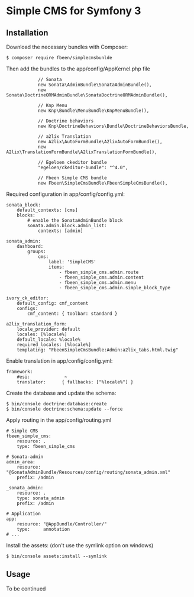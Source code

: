 # Simple CMS for Symfony 3

## Installation

Download the necessary bundles with Composer: 
```
$ composer require fbeen/simplecmsbunlde
```
Then add the bundles to the app/config/AppKernel.php file

```
            // Sonata
            new Sonata\AdminBundle\SonataAdminBundle(),
            new Sonata\DoctrineORMAdminBundle\SonataDoctrineORMAdminBundle(),

            // Knp Menu
            new Knp\Bundle\MenuBundle\KnpMenuBundle(),

            // Doctrine behaviors
            new Knp\DoctrineBehaviors\Bundle\DoctrineBehaviorsBundle,

            // a2lix Translation
            new A2lix\AutoFormBundle\A2lixAutoFormBundle(),
            new A2lix\TranslationFormBundle\A2lixTranslationFormBundle(),
            
            // Egeloen ckeditor bundle
            "egeloen/ckeditor-bundle": "^4.0",

            // Fbeen Simple CMS bundle
            new Fbeen\SimpleCmsBundle\FbeenSimpleCmsBundle(),
```
Required configuration in app/config/config.yml:
```
sonata_block:
    default_contexts: [cms]
    blocks:
        # enable the SonataAdminBundle block
        sonata.admin.block.admin_list:
            contexts: [admin]
            
sonata_admin:
    dashboard:
        groups:
            cms:
                label: 'SimpleCMS'
                items:
                    - fbeen_simple_cms.admin.route
                    - fbeen_simple_cms.admin.content
                    - fbeen_simple_cms.admin.menu
                    - fbeen_simple_cms.admin.simple_block_type
                    
ivory_ck_editor:
    default_config: cmf_content
    configs:
        cmf_content: { toolbar: standard }

a2lix_translation_form:
    locale_provider: default
    locales: [%locale%]
    default_locale: %locale%
    required_locales: [%locale%]
    templating: "FbeenSimpleCmsBundle:Admin:a2lix_tabs.html.twig"
```

Enable translation in app/config/config.yml:
```
framework:
    #esi:             ~
    translator:      { fallbacks: ["%locale%"] }
```
Create the database and update the schema:
```
$ bin/console doctrine:database:create
$ bin/console doctrine:schema:update --force
```
Apply routing in the app/config/routing.yml
```
# Simple CMS
fbeen_simple_cms:
    resource: .
    type: fbeen_simple_cms
    
# Sonata-admin
admin_area:
    resource: "@SonataAdminBundle/Resources/config/routing/sonata_admin.xml"
    prefix: /admin
    
_sonata_admin:
    resource: .
    type: sonata_admin
    prefix: /admin

# Application
app:
    resource: "@AppBundle/Controller/"
    type:     annotation
# ...
```
Install the assets: (don't use the symlink option on windows)
```
$ bin/console assets:install --symlink
```
## Usage

To be continued